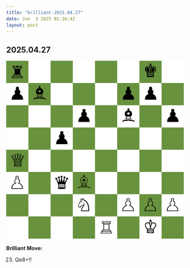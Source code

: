 ```yaml
---
title: "brilliant-2025.04.27"
date: Jun  3 2025 01:26:42
layout: post
---
```


## 2025.04.27

![](/images/brilliant-2025.04.27.png)

**Brilliant Move:**

23. Qe8+!!
